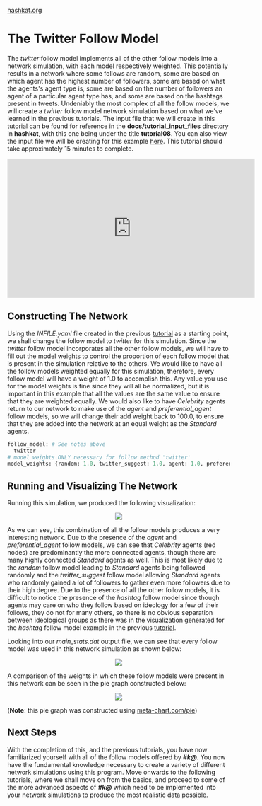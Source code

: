 [hashkat.org](http://hashkat.org)

# The Twitter Follow Model

The *twitter* follow model implements all of the other follow models into a network simulation, with each model respectively weighted. This potentially results in a network where some follows are random, some are based on which agent has the highest number of followers, some are based on what the agents's agent type is, some are based on the number of followers an agent of a particular agent type has, and some are based on the hashtags present in tweets. Undeniably the most complex of all the follow models, we will create a *twitter* follow model network simulation based on what we've learned in the previous tutorials. The input file that we will create in this tutorial can be found for reference in the **docs/tutorial_input_files** directory in **hashkat**, with this one being under the title **tutorial08**. You can also view the input file we will be creating for this example [here](https://github.com/hashkat/hashkat/blob/master/docs/tutorial_input_files/tutorial08/INFILE.yaml). This tutorial should take approximately 15 minutes to complete.

<center>
<iframe width="560" height="315" src="https://www.youtube.com/embed/QthCBz_ejAE" frameborder="0" allowfullscreen></iframe>
</center>

## Constructing The Network

Using the *INFILE.yaml* file created in the previous [tutorial](https://github.com/hashkat/hashkat/blob/master/docs/tutorial_input_files/tutorial07/INFILE.yaml) as a starting point, we shall change the follow model to *twitter* for this simulation. Since the *twitter* follow model incorporates all the other follow models, we will have to fill out the model weights to control the proportion of each follow model that is present in the simulation relative to the others. We would like to have all the follow models weighted equally for this simulation, therefore, every follow model will have a weight of 1.0 to accomplish this. Any value you use for the model weights is fine since they will all be normalized, but it is important in this example that all the values are the same value to ensure that they are weighted equally. We would also like to have *Celebrity* agents return to our network to make use of the *agent* and *preferential_agent* follow models, so we will change their add weight back to 100.0, to ensure that they are added into the network at an equal weight as the *Standard* agents.

```python
follow_model: # See notes above
  twitter
# model weights ONLY necessary for follow method 'twitter'  
model_weights: {random: 1.0, twitter_suggest: 1.0, agent: 1.0, preferential_agent: 1.0, hashtag: 1.0}
```

## Running and Visualizing The Network

Running this simulation, we produced the following visualization:

<center>
<img src='../img/tutorial08/visualization.png'>
</center>

As we can see, this combination of all the follow models produces a very interesting network. Due to the presence of the *agent* and *preferential_agent* follow models, we can see that *Celebrity* agents (red nodes) are predominantly the more connected agents, though there are many highly connected *Standard* agents as well. This is most likely due to the *random* follow model leading to *Standard* agents being followed randomly and the *twitter_suggest* follow model allowing *Standard* agents who randomly gained a lot of followers to gather even more followers due to their high degree. Due to the presence of all the other follow models, it is difficult to notice the presence of the *hashtag* follow model since though agents may care on who they follow based on ideology for a few of their follows, they do not for many others, so there is no obvious separation between ideological groups as there was in the visualization generated for the *hashtag* follow model example in the previous [tutorial](http://docs.hashkat.org/en/latest/tutorial07/). 

Looking into our *main_stats.dat* output file, we can see that every follow model was used in this network simulation as shown below:

<center>
<img src='../img/tutorial08/main_stats.png'>
</center>

A comparison of the weights in which these follow models were present in this network can be seen in the pie graph constructed below:

<center>
<img src='../img/tutorial08/follow_model_graph.png'>
</center>

(**Note**: this pie graph was constructed using [meta-chart.com/pie](https://www.meta-chart.com/pie))

## Next Steps

With the completion of this, and the previous tutorials, you have now familiarized yourself with all of the follow models offered by ***#k@***. You now have the fundamental knowledge necessary to create a variety of different network simulations using this program. Move onwards to the following tutorials, where we shall move on from the basics, and proceed to some of the more advanced aspects of ***#k@*** which need to be implemented into your network simulations to produce the most realistic data possible. 
